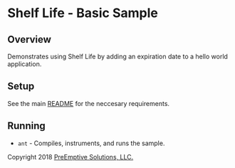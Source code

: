 # Shelf Life - Basic Sample

## Overview

Demonstrates using Shelf Life by adding an expiration date to a hello world application.

## Setup

See the main [README](../README.md) for the neccesary requirements.

## Running

* `ant` - Compiles, instruments, and runs the sample.

Copyright 2018 [PreEmptive Solutions, LLC.](https://www.preemptive.com)
